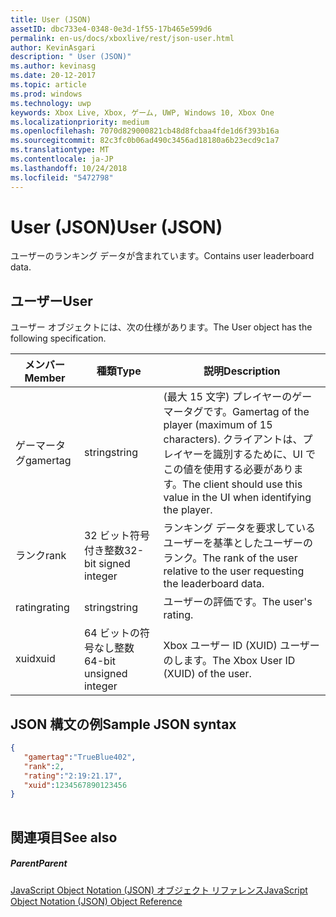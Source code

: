 ```yaml
---
title: User (JSON)
assetID: dbc733e4-0348-0e3d-1f55-17b465e599d6
permalink: en-us/docs/xboxlive/rest/json-user.html
author: KevinAsgari
description: " User (JSON)"
ms.author: kevinasg
ms.date: 20-12-2017
ms.topic: article
ms.prod: windows
ms.technology: uwp
keywords: Xbox Live, Xbox, ゲーム, UWP, Windows 10, Xbox One
ms.localizationpriority: medium
ms.openlocfilehash: 7070d829000821cb48d8fcbaa4fde1d6f393b16a
ms.sourcegitcommit: 82c3fc0b06ad490c3456ad18180a6b23ecd9c1a7
ms.translationtype: MT
ms.contentlocale: ja-JP
ms.lasthandoff: 10/24/2018
ms.locfileid: "5472798"
---
```

# <a name="user-json"></a><span data-ttu-id="f095d-104">User (JSON)</span><span class="sxs-lookup"><span data-stu-id="f095d-104">User (JSON)</span></span>
<span data-ttu-id="f095d-105">ユーザーのランキング データが含まれています。</span><span class="sxs-lookup"><span data-stu-id="f095d-105">Contains user leaderboard data.</span></span> 
<a id="ID4EN"></a>

 
## <a name="user"></a><span data-ttu-id="f095d-106">ユーザー</span><span class="sxs-lookup"><span data-stu-id="f095d-106">User</span></span>
 
<span data-ttu-id="f095d-107">ユーザー オブジェクトには、次の仕様があります。</span><span class="sxs-lookup"><span data-stu-id="f095d-107">The User object has the following specification.</span></span>
 
| <span data-ttu-id="f095d-108">メンバー</span><span class="sxs-lookup"><span data-stu-id="f095d-108">Member</span></span>| <span data-ttu-id="f095d-109">種類</span><span class="sxs-lookup"><span data-stu-id="f095d-109">Type</span></span>| <span data-ttu-id="f095d-110">説明</span><span class="sxs-lookup"><span data-stu-id="f095d-110">Description</span></span>| 
| --- | --- | --- | 
| <span data-ttu-id="f095d-111">ゲーマータグ</span><span class="sxs-lookup"><span data-stu-id="f095d-111">gamertag</span></span>| <span data-ttu-id="f095d-112">string</span><span class="sxs-lookup"><span data-stu-id="f095d-112">string</span></span>| <span data-ttu-id="f095d-113">(最大 15 文字) プレイヤーのゲーマータグです。</span><span class="sxs-lookup"><span data-stu-id="f095d-113">Gamertag of the player (maximum of 15 characters).</span></span> <span data-ttu-id="f095d-114">クライアントは、プレイヤーを識別するために、UI でこの値を使用する必要があります。</span><span class="sxs-lookup"><span data-stu-id="f095d-114">The client should use this value in the UI when identifying the player.</span></span>| 
| <span data-ttu-id="f095d-115">ランク</span><span class="sxs-lookup"><span data-stu-id="f095d-115">rank</span></span>| <span data-ttu-id="f095d-116">32 ビット符号付き整数</span><span class="sxs-lookup"><span data-stu-id="f095d-116">32-bit signed integer</span></span>| <span data-ttu-id="f095d-117">ランキング データを要求しているユーザーを基準としたユーザーのランク。</span><span class="sxs-lookup"><span data-stu-id="f095d-117">The rank of the user relative to the user requesting the leaderboard data.</span></span>| 
| <span data-ttu-id="f095d-118">rating</span><span class="sxs-lookup"><span data-stu-id="f095d-118">rating</span></span>| <span data-ttu-id="f095d-119">string</span><span class="sxs-lookup"><span data-stu-id="f095d-119">string</span></span>| <span data-ttu-id="f095d-120">ユーザーの評価です。</span><span class="sxs-lookup"><span data-stu-id="f095d-120">The user's rating.</span></span>| 
| <span data-ttu-id="f095d-121">xuid</span><span class="sxs-lookup"><span data-stu-id="f095d-121">xuid</span></span>| <span data-ttu-id="f095d-122">64 ビットの符号なし整数</span><span class="sxs-lookup"><span data-stu-id="f095d-122">64-bit unsigned integer</span></span>| <span data-ttu-id="f095d-123">Xbox ユーザー ID (XUID) ユーザーのします。</span><span class="sxs-lookup"><span data-stu-id="f095d-123">The Xbox User ID (XUID) of the user.</span></span>| 
  
<a id="ID4EMC"></a>

 
## <a name="sample-json-syntax"></a><span data-ttu-id="f095d-124">JSON 構文の例</span><span class="sxs-lookup"><span data-stu-id="f095d-124">Sample JSON syntax</span></span>
 

```json
{ 
   "gamertag":"TrueBlue402",
   "rank":2,
   "rating":"2:19:21.17",
   "xuid":1234567890123456 
}
    
```

  
<a id="ID4EVC"></a>

 
## <a name="see-also"></a><span data-ttu-id="f095d-125">関連項目</span><span class="sxs-lookup"><span data-stu-id="f095d-125">See also</span></span>
 
<a id="ID4EXC"></a>

 
##### <a name="parent"></a><span data-ttu-id="f095d-126">Parent</span><span class="sxs-lookup"><span data-stu-id="f095d-126">Parent</span></span> 

[<span data-ttu-id="f095d-127">JavaScript Object Notation (JSON) オブジェクト リファレンス</span><span class="sxs-lookup"><span data-stu-id="f095d-127">JavaScript Object Notation (JSON) Object Reference</span></span>](atoc-xboxlivews-reference-json.md)

   